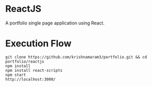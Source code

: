 # ReactJS

A portfolio single page application using React.

# Execution Flow
```
git clone https://github.com/krishnamaram3/portfolio.git && cd portfolio/reactjs
npm install
npm install react-scripts
npm start
http://localhost:3000/
```
